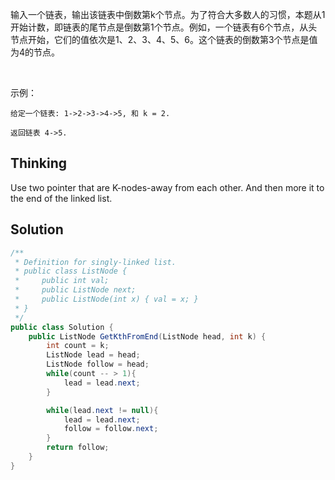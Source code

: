 输入一个链表，输出该链表中倒数第k个节点。为了符合大多数人的习惯，本题从1开始计数，即链表的尾节点是倒数第1个节点。例如，一个链表有6个节点，从头节点开始，它们的值依次是1、2、3、4、5、6。这个链表的倒数第3个节点是值为4的节点。

 

示例：

```
给定一个链表: 1->2->3->4->5, 和 k = 2.

返回链表 4->5.
```


## Thinking

Use two pointer that are K-nodes-away from each other. And then more it to the end of the linked list.

## Solution

```c#
/**
 * Definition for singly-linked list.
 * public class ListNode {
 *     public int val;
 *     public ListNode next;
 *     public ListNode(int x) { val = x; }
 * }
 */
public class Solution {
    public ListNode GetKthFromEnd(ListNode head, int k) {
        int count = k;
        ListNode lead = head;
        ListNode follow = head;
        while(count -- > 1){
            lead = lead.next;
        }

        while(lead.next != null){
            lead = lead.next;
            follow = follow.next;
        }
        return follow;
    }
}
```